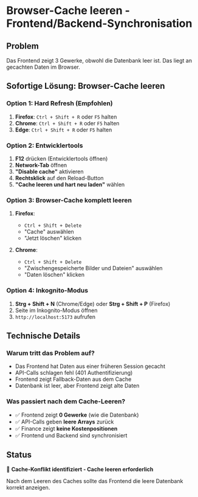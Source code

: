 # Browser-Cache leeren - Frontend/Backend-Synchronisation

## Problem
Das Frontend zeigt 3 Gewerke, obwohl die Datenbank leer ist. Das liegt an gecachten Daten im Browser.

## Sofortige Lösung: Browser-Cache leeren

### Option 1: Hard Refresh (Empfohlen)
1. **Firefox**: `Ctrl + Shift + R` oder `F5` halten
2. **Chrome**: `Ctrl + Shift + R` oder `F5` halten  
3. **Edge**: `Ctrl + Shift + R` oder `F5` halten

### Option 2: Entwicklertools
1. **F12** drücken (Entwicklertools öffnen)
2. **Network-Tab** öffnen
3. **"Disable cache"** aktivieren
4. **Rechtsklick** auf den Reload-Button
5. **"Cache leeren und hart neu laden"** wählen

### Option 3: Browser-Cache komplett leeren
1. **Firefox**: 
   - `Ctrl + Shift + Delete`
   - "Cache" auswählen
   - "Jetzt löschen" klicken

2. **Chrome**:
   - `Ctrl + Shift + Delete`
   - "Zwischengespeicherte Bilder und Dateien" auswählen
   - "Daten löschen" klicken

### Option 4: Inkognito-Modus
1. **Strg + Shift + N** (Chrome/Edge) oder **Strg + Shift + P** (Firefox)
2. Seite im Inkognito-Modus öffnen
3. `http://localhost:5173` aufrufen

## Technische Details

### Warum tritt das Problem auf?
- Das Frontend hat Daten aus einer früheren Session gecacht
- API-Calls schlagen fehl (401 Authentifizierung)
- Frontend zeigt Fallback-Daten aus dem Cache
- Datenbank ist leer, aber Frontend zeigt alte Daten

### Was passiert nach dem Cache-Leeren?
- ✅ Frontend zeigt **0 Gewerke** (wie die Datenbank)
- ✅ API-Calls geben **leere Arrays** zurück
- ✅ Finance zeigt **keine Kostenpositionen**
- ✅ Frontend und Backend sind synchronisiert

## Status
🎯 **Cache-Konflikt identifiziert - Cache leeren erforderlich**

Nach dem Leeren des Caches sollte das Frontend die leere Datenbank korrekt anzeigen. 